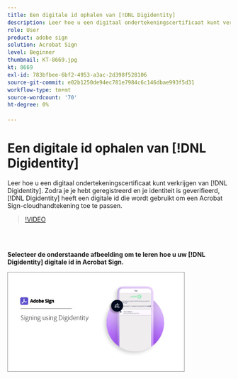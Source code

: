 ```yaml
---
title: Een digitale id ophalen van [!DNL Digidentity]
description: Leer hoe u een digitaal ondertekeningscertificaat kunt verkrijgen van [!DNL Digidentity]
role: User
product: adobe sign
solution: Acrobat Sign
level: Beginner
thumbnail: KT-8669.jpg
kt: 8669
exl-id: 783bfbee-6bf2-4953-a3ac-2d398f528106
source-git-commit: e02b1250de94ec781e7984c6c146dbae993f5d31
workflow-type: tm+mt
source-wordcount: '70'
ht-degree: 0%

---
```


# Een digitale id ophalen van [!DNL Digidentity]

Leer hoe u een digitaal ondertekeningscertificaat kunt verkrijgen van [!DNL Digidentity]. Zodra je je hebt geregistreerd en je identiteit is geverifieerd, [!DNL Digidentity] heeft een digitale id die wordt gebruikt om een Acrobat Sign-cloudhandtekening toe te passen.

>[!VIDEO](https://video.tv.adobe.com/v/337067?hidetitle=true)

<br> 

**Selecteer de onderstaande afbeelding om te leren hoe u uw [!DNL Digidentity] digitale id in Acrobat Sign.**

[![afbeelding](assets/Digidentitysign_400.png)](digidentity-sign.md)
